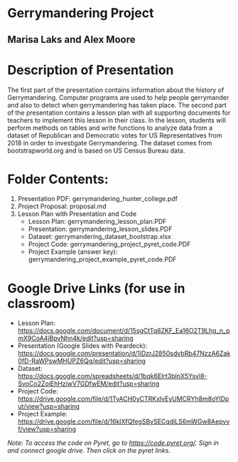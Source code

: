 # Gerrymandering Project
## Marisa Laks and Alex Moore

# Description of Presentation
The first part of the presentation contains information about the history of Gerrymandering. Computer programs are used to help people gerrymander and also to detect when gerrymandering has taken place. The second part of the presentation contains a lesson plan with all supporting documents for teachers to implement this lesson in their class. In the lesson, students will perform methods on tables and write functions to analyze data from a dataset of Republican and Democratic votes for US Representatives from 2018 in order to investigate Gerrymandering. The dataset comes from bootstrapworld.org and is based on US Census Bureau data.

# Folder Contents:
1. Presentation PDF: gerrymandering_hunter_college.pdf
2. Project Proposal: proposal.md
3. Lesson Plan with Presentation and Code
   - Lesson Plan: gerrymandering_lesson_plan.PDF
   - Presentation: gerrymandering_lesson_slides.PDF
   - Dataset: gerrymandering_dataset_bootstrap.xlsx
   - Project Code: gerrymandering_project_pyret_code.PDF
   - Project Example (answer key): gerrymandering_project_example_pyret_code.PDF

# Google Drive Links (for use in classroom)
   - Lesson Plan: https://docs.google.com/document/d/15sgCtTq8ZKF_Ea16O2T9Lhg_n_pmX9CoA4jBpvNhn4k/edit?usp=sharing
   - Presentation (Google Slides with Peardeck): https://docs.google.com/presentation/d/1iDzrJ2850sdvbRb47NzzA6Zak0fD-RaWPswMHUPZ6Qg/edit?usp=sharing
   - Dataset: https://docs.google.com/spreadsheets/d/1bqk6Elrt3bInX5Ysvl8-SvoCo2ZoiEhHziwV7GDfwEM/edit?usp=sharing
   - Project Code: https://drive.google.com/file/d/1TyACH0yCTRKxlvEyUMCRYh8m8oYlDput/view?usp=sharing
   - Project Example: https://drive.google.com/file/d/16klXfQfegSBySECqdiLS6mWGw8Aepvvf/view?usp=sharing

*Note: To access the code on Pyret, go to https://code.pyret.org/. Sign in and connect google drive. Then click on the pyret links.*
